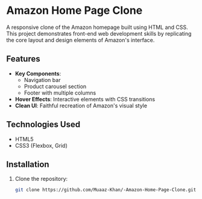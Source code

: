 # Amazon Home Page Clone

A responsive clone of the Amazon homepage built using HTML and CSS. This project demonstrates front-end web development skills by replicating the core layout and design elements of Amazon's interface.


## Features

- **Key Components**:
  - Navigation bar
  - Product carousel section
  - Footer with multiple columns
- **Hover Effects**: Interactive elements with CSS transitions
- **Clean UI**: Faithful recreation of Amazon's visual style

## Technologies Used

- HTML5
- CSS3 (Flexbox, Grid)

## Installation

1. Clone the repository:
   ```bash
   git clone https://github.com/Muaaz-Khan/-Amazon-Home-Page-Clone.git
